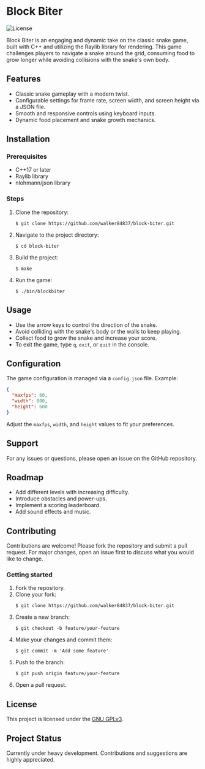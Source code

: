 # Block Biter

![License](https://img.shields.io/badge/license-GPLv3-blue.svg)

Block Biter is an engaging and dynamic take on the classic snake game, built
with C++ and utilizing the Raylib library for rendering. This game challenges
players to navigate a snake around the grid, consuming food to grow longer while
avoiding collisions with the snake's own body.

## Features

- Classic snake gameplay with a modern twist.
- Configurable settings for frame rate, screen width, and screen height via a JSON file.
- Smooth and responsive controls using keyboard inputs.
- Dynamic food placement and snake growth mechanics.

## Installation

### Prerequisites

- C++17 or later
- Raylib library
- nlohmann/json library

### Steps

1. Clone the repository:
   ``` console
   $ git clone https://github.com/walker84837/block-biter.git
   ```
2. Navigate to the project directory:
   ``` console
   $ cd block-biter
   ```
3. Build the project:
   ``` console
   $ make
   ```
4. Run the game:
   ``` console
   $ ./bin/blockbiter
   ```

## Usage

- Use the arrow keys to control the direction of the snake.
- Avoid colliding with the snake's body or the walls to keep playing.
- Collect food to grow the snake and increase your score.
- To exit the game, type `q`, `exit`, or `quit` in the console.

## Configuration

The game configuration is managed via a `config.json` file. Example:
```json
{
  "maxfps": 60,
  "width": 800,
  "height": 600
}
```
Adjust the `maxfps`, `width`, and `height` values to fit your preferences.

## Support

For any issues or questions, please open an issue on the GitHub repository.

## Roadmap

- Add different levels with increasing difficulty.
- Introduce obstacles and power-ups.
- Implement a scoring leaderboard.
- Add sound effects and music.

## Contributing

Contributions are welcome! Please fork the repository and submit a pull request.
For major changes, open an issue first to discuss what you would like to change.

### Getting started

1. Fork the repository.
2. Clone your fork:
   ``` console
   $ git clone https://github.com/walker84837/block-biter.git
   ```
3. Create a new branch:
   ``` console
   $ git checkout -b feature/your-feature
   ```
4. Make your changes and commit them:
   ``` console
   $ git commit -m 'Add some feature'
   ```
5. Push to the branch:
   ``` console
   $ git push origin feature/your-feature
   ```
6. Open a pull request.

## License

This project is licensed under the [GNU GPLv3](LICENSE.md).

## Project Status

Currently under heavy development. Contributions and suggestions are highly appreciated.

